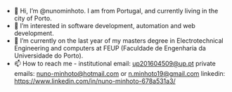 - 👋 Hi, I’m @nunominhoto. I am from Portugal, and currently living in the city of Porto. 
- 👀 I’m interested in software development, automation and web development. 
- 🌱 I’m currently on the last year of my masters degree in Electrotechnical Engineering and computers at FEUP (Faculdade de Engenharia da Universidade do Porto).
- 📫 How to reach me - institutional email: up201604509@up.pt private emails: nuno-minhoto@hotmail.com or n.minhoto19@gmail.com
                        linkedin: https://www.linkedin.com/in/nuno-minhoto-678a531a3/

<!---
nunominhoto/nunominhoto is a ✨ special ✨ repository because its `README.md` (this file) appears on your GitHub profile.
You can click the Preview link to take a look at your changes.
--->
